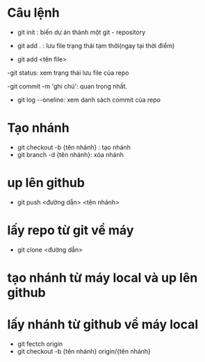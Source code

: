 # Câu lệnh
- git init : biến dự án thành một git - repository

- git add .  : lưu file trạng thái tạm thời(ngay tại thời điểm)
- git add <tên file>

-git status: xem trạng thái lưu file của repo

-git commit -m 'ghi chú': quan trọng nhất.

- git log --oneline: xem danh sách commit của repo

# Tạo nhánh

- git checkout -b {tên nhánh} : tạo nhánh
- git branch -d {tên nhánh}: xóa nhánh

# up lên github
- git push <đường dẫn> <tên nhánh>

# lấy repo từ git về máy
- git clone <đường dẫn>

# tạo nhánh từ máy local và up lên github

# lấy nhánh từ github về máy local
- git fectch origin
- git checkout -b {tên nhánh} origin/{tên nhánh}

# 